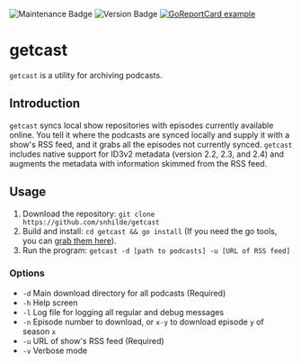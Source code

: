 ![Maintenance Badge](https://img.shields.io/badge/Maintained-yes-success)
![Version Badge](https://img.shields.io/badge/Version-1.3-informational)
[![GoReportCard example](https://goreportcard.com/badge/github.com/snhilde/getcast)](https://goreportcard.com/report/github.com/snhilde/getcast)

# getcast
`getcast` is a utility for archiving podcasts.

## Introduction
`getcast` syncs local show repositories with episodes currently available online. You tell it where the podcasts are synced locally and supply it with a show's RSS feed, and it grabs all the episodes not currently synced. `getcast` includes native support for ID3v2 metadata (version 2.2, 2.3, and 2.4) and augments the metadata with information skimmed from the RSS feed.

## Usage
1. Download the repository:
`git clone https://github.com/snhilde/getcast`
2. Build and install:
`cd getcast && go install` (If you need the go tools, you can [grab them here](https://golang.org/doc/install)).
3. Run the program:
`getcast -d [path to podcasts] -u [URL of RSS feed]`

### Options
* `-d` Main download directory for all podcasts (Required)
* `-h` Help screen
* `-l` Log file for logging all regular and debug messages
* `-n` Episode number to download, or `x-y` to download episode `y` of season `x`
* `-u` URL of show's RSS feed (Required)
* `-v` Verbose mode
